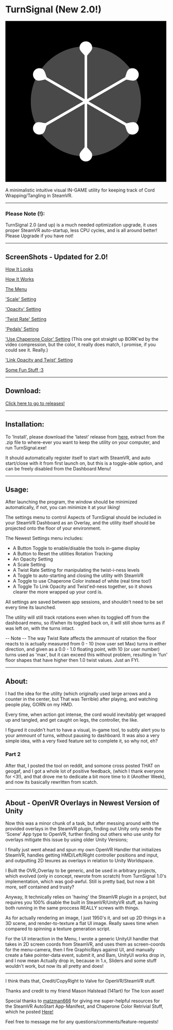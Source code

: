 TurnSignal (New 2.0!)
=

![TurnSignal Icon](/Assets/_Res/turnsignal-v2.png)

A minimalistic intuitive visual IN-GAME utility for keeping track of Cord Wrapping/Tangling in SteamVR.

---

### Please Note (!):
 TurnSignal 2.0 (and up) is a much needed optimization upgrade, it uses proper SteamVR auto-startup, less CPU cycles, and is all around better! Please Upgrade if you have not!

---
## ScreenShots - Updated for 2.0!

[How It Looks](https://gfycat.com/ImpressiveUnnaturalAmericansaddlebred)

[How It Works](https://gfycat.com/DemandingAdorableAntbear)

[The Menu](https://gfycat.com/EarlySnoopyChihuahua)

['Scale' Setting](https://gfycat.com/WhichSnoopyKite)

['Opacity' Setting](https://gfycat.com/GleamingGivingArchaeopteryx)

['Twist Rate' Setting](https://gfycat.com/FrequentHeartfeltAsianwaterbuffalo)

['Pedals' Setting](https://gfycat.com/CompetentPlainCormorant)

['Use Chaperone Color' Setting](https://gfycat.com/ContentBlueBlueshark) 
(This one got straight up BORK'ed by the video compression, but the color, it really does match, I promise, if you could see it. Really.)

['Link Opacity and Twist' Setting](https://gfycat.com/HeartfeltLimpGoitered)

[Some Fun Stuff ;3](https://gfycat.com/ThoroughThunderousAmurminnow)

---
## Download:

[Click here to go to releases!](https://github.com/benotter/TurnSignal/releases)

---

## Installation:
To 'Install', please download the 'latest' release from [here](https://github.com/benotter/TurnSignal/releases), extract from the .zip file to where-ever you want to keep the utility on your computer, and run TurnSignal.exe! 
 
 It should automatically register itself to start with SteamVR, and auto start/close with it from first launch on, but this is a toggle-able option, and can be freely disabled from the Dashboard Menu!

---
## Usage:

After launching the program, the window should be minimized automatically, if not, you can minimize it at your liking!

The settings menu to control Aspects of TurnSignal should be included in your SteamVR Dashboard as an Overlay, and the utility itself should be projected onto the floor of your environment.

The Newest Settings menu includes:

- A Button Toggle to enable/disable the tools in-game display
- A Button to Reset the utilities Rotation Tracking
- An Opacity Setting 
- A Scale Setting 
- A Twist Rate Setting for manipulating the twist-i-ness levels 
- A Toggle to auto-starting and closing the utility with SteamVR
- A Toggle to use Chaperone Color instead of white (real time too!) 
- A Toggle To Link Opacity and Twist'ed-ness together, so it shows clearer the more wrapped up your cord is.

All settings are saved between app sessions, and shouldn't need to be set every time its launched.

The utility will still track rotations even when its toggled off from the dashboard menu, so if/when its toggled back on, it will still show turns as if was left on, with the turns intact.

-- Note -- The way Twist Rate affects the ammount of rotation the floor reacts to is actually measured from 0 - 10 (now user set Max) turns in either direction, and given as a 0.0 - 1.0 floating point, with 10 (or user number) turns used as 'max', but it can exceed this without problem, resulting in 'fun' floor shapes that have higher then 1.0 twist values. Just an FYI.

---
## About:

I had the idea for the utility (which originally used large arrows and a counter in the center, but That was Terrible) after playing, and watching people play, GORN on my HMD. 

Every time, when action got intense, the cord would inevitably get wrapped up and tangled, and get caught on legs, the controller, the like.

I figured it couldn't hurt to have a visual, in-game tool, to subtly alert you to your ammount of turns, without pausing to dashboard. It was also a very simple idea, with a very fixed feature set to complete it, so why not, eh?

### Part 2

After that, I posted the tool on reddit, and somone cross posted THAT on geogaf, and I got a whole lot of positive feedback, (which I thank everyone for <3!), and that drove me to dedicate a bit more time to it (Another Week), and now its basically rewritten from scatch.

---
## About - OpenVR Overlays in Newest Version of Unity

Now this was a minor chunk of a task, but after messing around with the provided overlays in the SteamVR plugin, finding out Unity only sends the 'Scene' App type to OpenVR, further finding out others who use unity for overlays mitigate this issue by using older Unity Versions;

I finally just went ahead and spun my own OpenVR Handler that initializes SteamVR, handles getting HMD/Left/Right controller positions and input, and outputting 2D texures as overlays in relation to Unity Worldspace.

I Built the OVR_Overlay to be generic, and be used in arbitrary projects, which evolved (only in concept, rewrote from scratch) from TurnSignal 1.0's implementation, which was god-awful. Still is pretty bad, but now a bit more, self contained and trusty?

Anyway, It technically relies on 'having' the SteamVR plugin in a project, but requires you 100% disable the built in SteamVR/UnityVR stuff, as having both running in the same proccess REALLY screws with things.

As for actually rendering an image, I just 1950's it, and set up 2D things in a 3D scene, and render-to-texture a flat UI image. Really saves time when compared to spinning a texture generation script.

For the UI interaction in the Menu, I wrote a generic UnityUI handler that takes in 2D screen coords from SteamVR, and uses them as screen-coords for the menu-camera, then I fire GraphicRays against UI, and manually create a fake pointer-data event, submit it, and Bam, UnityUI works drop in, and I now mean Actually drop in, because in 1.x, Sliders and some stuff wouldn't work, but now its all pretty and does!

---

I think thats that, Credit/CopyRight to Valve for OpenVR/SteamVR stuff. 

Thanks and credit to my friend Mason Halstead (141art) for The Icon asset!

Special thanks to [matzman666](https://github.com/matzman666) for giving me super-helpful resources for the SteamVR AutoStart App-Manifest, and Chaperone Color Retrivial Stuff, which he posted [Here!](https://www.reddit.com/r/Vive/comments/6oqspt/turnsignal_a_small_ingame_vr_utility_i_built_to/dkn6pj7/)

Feel free to message me for any questions/comments/feature-requests!